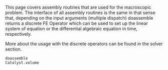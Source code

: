 This page covers assembly routines that are used for the macroscopic problem. 
The interface of all assembly routines is the same in that sense that, depending on the input arguments (multiple dispatch) doassemble returns a discrete FE Operator which can be used to set up the linear system of equation or the differential algebraic equation in time, respectively.

More about the usage with the discrete operators can be found in the solver section.

```@docs
doassemble
Catalyst.volume
```
